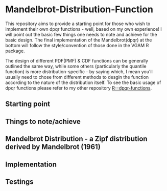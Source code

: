 # Mandelbrot-Distribution-Function

This repository aims to provide a starting point for those who wish to implement their own dpqr functions - well, based on my own experience! I will point out the basic few things one needs to note and achieve for the basic design. The final implementation of the Mandelbrot(dpqr) at the bottom will follow the style/convention of those done in the VGAM R package. 

The design of different PDF(PMF) & CDF functions can be generally outlined the same way, while some others (particularly the quantile function) is more distribution-specific - by saying which, I mean you'll usually need to chose from different methods to desgin the function according to the nature of the distribution itself. To see the basic usage of dpqr functions please refer to my other repository [R--dpqr-functions](https://github.com/mijchou/R--dpqr-functions).

## Starting point

## Things to note/achieve

## Mandelbrot Distribution - a Zipf distribution derived by Mandelbrot (1961)

## Implementation

## Testings
